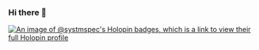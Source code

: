 ### Hi there 👋

<!--
**systm-spec/systm-spec** is a ✨ _special_ ✨ repository because its `README.md` (this file) appears on your GitHub profile.

Here are some ideas to get you started:

- 🔭 I’m currently working on ...
- 🌱 I’m currently learning ...
- 👯 I’m looking to collaborate on ...
- 🤔 I’m looking for help with ...
- 💬 Ask me about ...
- 📫 How to reach me: ...
- 😄 Pronouns: ...
- ⚡ Fun fact: ...
-->


[![An image of @systmspec's Holopin badges, which is a link to view their full Holopin profile](https://holopin.me/systmspec)](https://holopin.io/@systmspec)
